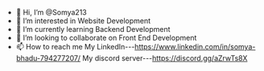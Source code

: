 - 👋 Hi, I’m @Somya213
- 👀 I’m interested in Website Development
- 🌱 I’m currently learning Backend Development
- 💞️ I’m looking to collaborate on Front End Development
- 📫 How to reach me 
My LinkedIn---https://www.linkedin.com/in/somya-bhadu-794277207/
My discord server---https://discord.gg/aZrwTs8X

<!---
Somya213/Somya213 is a ✨ special ✨ repository because its `README.md` (this file) appears on your GitHub profile.
You can click the Preview link to take a look at your changes.
--->
